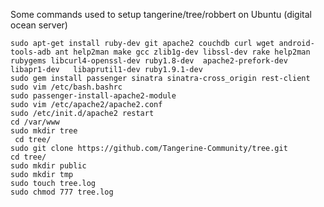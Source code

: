 Some commands used to setup tangerine/tree/robbert on Ubuntu (digital ocean server)

    sudo apt-get install ruby-dev git apache2 couchdb curl wget android-tools-adb ant help2man make gcc zlib1g-dev libssl-dev rake help2man rubygems libcurl4-openssl-dev ruby1.8-dev  apache2-prefork-dev libapr1-dev   libaprutil1-dev ruby1.9.1-dev
    sudo gem install passenger sinatra sinatra-cross_origin rest-client
    sudo vim /etc/bash.bashrc 
    sudo passenger-install-apache2-module
    sudo vim /etc/apache2/apache2.conf 
    sudo /etc/init.d/apache2 restart
    cd /var/www
    sudo mkdir tree
     cd tree/
    sudo git clone https://github.com/Tangerine-Community/tree.git
    cd tree/
    sudo mkdir public
    sudo mkdir tmp
    sudo touch tree.log
    sudo chmod 777 tree.log 
 
